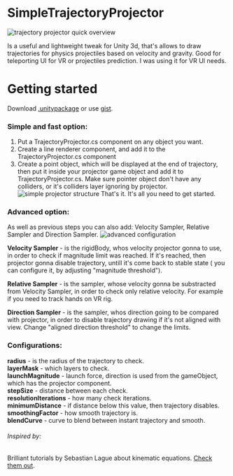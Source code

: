 # SimpleTrajectoryProjector
![trajectory projector quick overview](https://media.giphy.com/media/Cv2IQgsbcT1RDm7oDK/giphy.gif)

Is a useful and lightweight tweak for Unity 3d, that's allows to draw trajectories for physics projectiles based on velocity and gravity. Good for teleporting UI for VR or projectiles prediction. I was using it for VR UI needs.

# Getting started
Download [.unitypackage](https://github.com/Oyshoboy/SimpleTrajectoryProjector/releases) or use [gist](https://gist.github.com/Oyshoboy/e8cef4bb4de38059947bdda4756292bc).

### Simple and fast option:
1. Put a TrajectoryProjector.cs component on any object you want.
2. Create a line renderer component, and add it to the TrajectoryProjector.cs component
3. Create a point object, which will be displayed at the end of trajectory, then put it inside your projector game object and add it to TrajectoryProjector.cs. Make sure pointer object don't have any colliders, or it's colliders layer ignoring by projector.
![simple projector structure](https://i.imgur.com/DLHuGbJ.png)
That's it. It's all you need to get started.

### Advanced option:
As well as previous steps you can also add: Velocity Sampler, Relative Sampler and Direction Sampler.
![advanced configuration](https://user-images.githubusercontent.com/23486183/154796922-7c4c09b1-874c-4b14-8e2d-b13be11ed90b.png)

**Velocity Sampler** - is the rigidBody, whos velocity projector gonna to use, in order to check if magnitude limit was reached. If it's reached, then projector gonna disable trajectory, untill it's come back to stable state ( you can configure it, by adjusting "magnitude threshold").

**Relative Sampler** - is the sampler, whose velocity gonna be substracted from Velocity Sampler, in order to check only relative velocity. For example if you need to track hands on VR rig.

**Direction Sampler** - is the sampler, whos direction going to be compared with projector, in order to disable trajectory drawing if it's not aligned with view. Change "aligned direction threshold" to change the limits.

### Configurations:
**radius** - is the radius of the trajectory to check.</br>
**layerMask** - which layers to check.</br>
**launchMagnitude** - launch force, direction is used from the gameObject, which has the projector component.</br>
**stepSize** - distance between each check.</br>
**resolutionIterations** - how many check iterations.</br>
**minimumDistance** - if distance below this value, then trajectory disables.</br>
**smoothingFactor** - how smooth trajectory is.</br>
**blendCurve** - curve to blend between instant trajectory and smooth.</br>

###### Inspired by:
Brilliant tutorials by Sebastian Lague about kinematic equations. [Check them out](https://www.youtube.com/watch?v=v1V3T5BPd7E).
